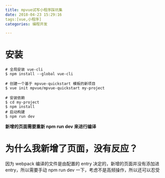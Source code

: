 ```yaml
---
title: mpvue试写小程序踩坑集
date: 2018-04-23 15:29:16
tags:[vue,小程序]
categories: 编程开发

---
```


# 安装
```
# 全局安装 vue-cli
$ npm install --global vue-cli

# 创建一个基于 mpvue-quickstart 模板的新项目
$ vue init mpvue/mpvue-quickstart my-project

# 安装依赖
$ cd my-project
$ npm install
# 启动构建
$ npm run dev
```

**新增的页面需要重新 npm run dev 来进行编译**


# 为什么我新增了页面，没有反应？

因为 webpack 编译的文件是由配置的 entry 决定的，新增的页面并没有添加进 entry，所以需要手动 npm run dev 一下，考虑不是高频操作，所以还可以忍受
